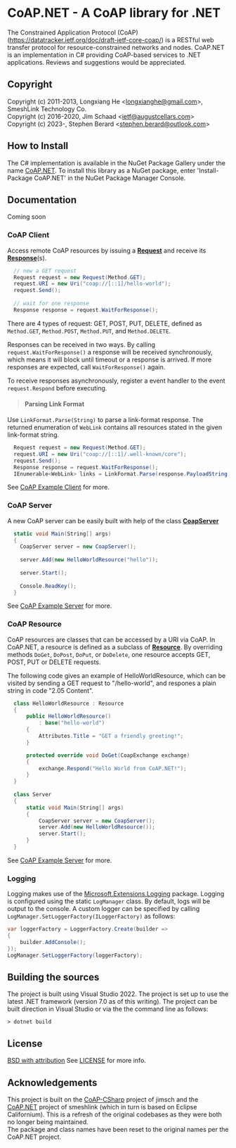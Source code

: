 # CoAP.NET - A CoAP library for .NET
The Constrained Application Protocol (CoAP) (https://datatracker.ietf.org/doc/draft-ietf-core-coap/)
is a RESTful web transfer protocol for resource-constrained networks and nodes.
CoAP.NET is an implementation in C# providing CoAP-based services to .NET applications. 
Reviews and suggestions would be appreciated.

## Copyright
Copyright (c) 2011-2013, Longxiang He <<longxianghe@gmail.com>>, SmeshLink Technology Co.  
Copyright (c) 2016-2020, Jim Schaad <<ietf@augustcellars.com>>  
Copyright (c) 2023-, Stephen Berard <<stephen.berard@outlook.com>>  

## How to Install
The C# implementation is available in the NuGet Package Gallery under the name [CoAP.NET](https://www.nuget.org/packages/CoAP.NET).
To install this library as a NuGet package, enter 'Install-Package CoAP.NET' in the NuGet Package Manager Console.

## Documentation
Coming soon

### CoAP Client
Access remote CoAP resources by issuing a **[Request](CoAP.NET/Request.cs)**
and receive its **[Response](CoAP.NET/Request.cs)**(s).

```csharp
  // new a GET request
  Request request = new Request(Method.GET);
  request.URI = new Uri("coap://[::1]/hello-world");
  request.Send();
  
  // wait for one response
  Response response = request.WaitForResponse();
```

There are 4 types of request: GET, POST, PUT, DELETE, defined as
`Method.GET`, `Method.POST`, `Method.PUT`, and `Method.DELETE`.

Responses can be received in two ways. By calling `request.WaitForResponse()`
a response will be received synchronously, which means it will 
block until timeout or a response is arrived. If more responses
are expected, call `WaitForResponse()` again.

To receive responses asynchronously, register a event handler to
the event `request.Respond` before executing.

> #### Parsing Link Format
Use `LinkFormat.Parse(String)` to parse a link-format
  response. The returned enumeration of `WebLink`
  contains all resources stated in the given link-format string.
  
```csharp
  Request request = new Request(Method.GET);
  request.URI = new Uri("coap://[::1]/.well-known/core");
  request.Send();
  Response response = request.WaitForResponse();
  IEnumerable<WebLink> links = LinkFormat.Parse(response.PayloadString);
```

See [CoAP Example Client](CoAP.Client) for more.

### CoAP Server
A new CoAP server can be easily built with help of the class
[**CoapServer**](CoAP.NET/Server/CoapServer.cs)

```csharp
  static void Main(String[] args)
  {
    CoapServer server = new CoapServer();
    
    server.Add(new HelloWorldResource("hello"));
    
    server.Start();
    
    Console.ReadKey();
  }
```

See [CoAP Example Server](CoAP.Server) for more.

### CoAP Resource
CoAP resources are classes that can be accessed by a URI via CoAP.
In CoAP.NET, a resource is defined as a subclass of [**Resource**](CoAP.NET/Server/Resources/Resource.cs).
By overriding methods `DoGet`, `DoPost`, `DoPut`, or `DoDelete`, one resource accepts
GET, POST, PUT or DELETE requests.

The following code gives an example of HelloWorldResource, which
can be visited by sending a GET request to "/hello-world", and
respones a plain string in code "2.05 Content".

```csharp
  class HelloWorldResource : Resource
  {
      public HelloWorldResource()
          : base("hello-world")
      {
          Attributes.Title = "GET a friendly greeting!";
      }

      protected override void DoGet(CoapExchange exchange)
      {
          exchange.Respond("Hello World from CoAP.NET!");
      }
  }
  
  class Server
  {
      static void Main(String[] args)
      {
          CoapServer server = new CoapServer();
          server.Add(new HelloWorldResource());
          server.Start();
      }
  }
```

See [CoAP Example Server](CoAP.Server) for more.

### Logging
Logging makes use of the [Microsoft.Extensions.Logging](https://www.nuget.org/packages/Microsoft.Extensions.Logging/) package.
Logging is configured using the static `LogManager` class.  By default, logs will be output to the console.  A custom logger 
can be specified by calling `LogManager.SetLoggerFactory(ILoggerFactory)` as follows:
```csharp
var loggerFactory = LoggerFactory.Create(builder =>
{
    builder.AddConsole();
});
LogManager.SetLoggerFactory(loggerFactory);
```


## Building the sources
The project is built using Visual Studio 2022.  The project is set up to use the latest .NET framework (version 7.0 as of this writing).
The project can be built direction in Visual Studio or via the the command line as follows:
```shell
> dotnet build
```


## License
[BSD with attribution](https://spdx.org/licenses/BSD-3-Clause-Attribution.html)
See [LICENSE](LICENSE) for more info.

## Acknowledgements
This project is built on the [CoAP-CSharp](https://github.com/com-AugustCellars/CoAP-CSharp/) project of jimsch and the [CoAP.NET](https://github.com/smeshlink/CoAP.NET) 
project of smeshlink (which in turn is based on Eclipse Californium).  This is a refresh of the original codebases as they were both no longer being maintained.  
The package and class names have been reset to the original names per the CoAP.NET project.
